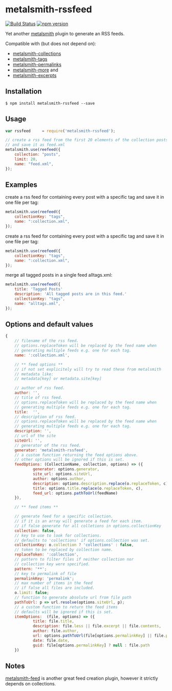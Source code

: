 # metalsmith-rssfeed 
[![Build Status](https://travis-ci.org/mpolitze/metalsmith-rssfeed.svg?branch=master)](https://travis-ci.org/mpolitze/metalsmith-rssfeed)
[![npm version](https://badge.fury.io/js/metalsmith-rssfeed.svg)](https://badge.fury.io/js/metalsmith-rssfeed)

Yet another [metalsmith](https://github.com/segmentio/metalsmith) plugin to generate an RSS feeds.

Compatible with (but does not depend on): 
- [metalsmith-collections](https://github.com/segmentio/metalsmith-collections)
- [metalsmith-tags](https://github.com/totocaster/metalsmith-tags)
- [metalsmith-permalinks](https://github.com/segmentio/metalsmith-permalinks)
- [metalsmith-more](https://github.com/kfranqueiro/metalsmith-more) and 
- [metalsmith-excerpts](https://github.com/segmentio/metalsmith-excerpts)

## Installation
```
$ npm install metalsmith-rssfeed --save
```

## Usage
```javascript
var rssfeed     = require('metalsmith-rssfeed');

// create a rss feed from the first 20 elements of the collection posts
// and save it as feed.xml
metalsmith.use(reefeed({
    collection: "posts",
    limit: 20,
    name: "feed.xml",
});
```

## Examples
create a rss feed for containing every post with a specific tag and save it in one file per tag:

```javascript
metalsmith.use(reefeed({
    collectionKey: "tags",
    name: ":collection.xml",
});
```

create a rss feed for containing every post with a specific tag and save it in one file per tag:

```javascript
metalsmith.use(reefeed({
    collectionKey: "tags",
    name: ":collection.xml",
});
```

merge all tagged posts in a single feed alltags.xml:

```javascript
metalsmith.use(reefeed({
    title: 'Tagged Posts'
    description: 'All tagged posts are in this feed.'
    collectionKey: "tags",
    name: "alltags.xml",
});
```

## Options and default values
```javascript
{
    // filename of the rss feed. 
    // options.replaceToken will be replaced by the feed name when 
    // generating multiple feeds e.g. one for each tag.
    name: ':collection.xml',

    // ** feed options **
    // if not set explicitely will try to read these from metalsmith 
    // metadata like:
    // metadata[key] or metadata.site[key]

    // author of rss feed.    
    author: '',
    // title of rss feed.
    // options.replaceToken will be replaced by the feed name when 
    // generating multiple feeds e.g. one for each tag.
    title:  '',
    // description of rss feed.
    // options.replaceToken will be replaced by the feed name when 
    // generating multiple feeds e.g. one for each tag.
    description: '',
    // url of the site
    siteUrl: '',
    // generator of the rss feed.
    generator: 'metalsmith-rssfeed',
    // a custom function returning the feed options above.
    // other options will be ignored if this is set.
    feedOptions: (CollectionName, collection, options) => ({
            generator: options.generator,
            site_url: options.siteUrl,
            author: options.author,
            description: options.description.replace(o.replaceToken, c),
            title: options.title.replace(o.replaceToken, c),
            feed_url: options.pathToUrl(feedName)
    }),

    // ** feed items **

    // generate feed for a specific collection.
    // if it is an array will generate a feed for each item. 
    // if false generate for all colletions in options.collectionKey
    collection: false,
    // key to use to look for collections. 
    // defaults to 'collections' if options.collection was set. 
    collectionKey: o.collection ? 'collections' : false,
    // token to be replaced by collection name.
    replaceToken: ':collection',
    // pattern to filter files if neither collection nor
    // collection key were specified.
    pattern: '**';
    // key to permalink of file
    permalinkKey: 'permalink';
    // max number of items in the feed
    // if false all files are included.
    o.limit: false;
    // function to generate absolute url from file path
    pathToUrl: p => url.resolve(options.siteUrl, p);
    // a custom function to return the feed items
    // defaults will be ignored if this is set.
    itemOptions:  (file, options) => ({
            title: file.title,
            description: file.less || file.excerpt || file.contents,
            author: file.author,
            url: options.pathToUrl(file[options.permalinkKey] || file.path, options),
            date: file.date,            
            guid: file[options.permalinkKey] ? null : file.path
    })
```

## Notes

[metalsmith-feed](https://github.com/hurrymaplelad/metalsmith-feed) is another great feed creation plugin, however it strictly depends on collections.
